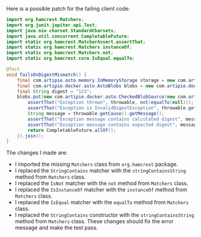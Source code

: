 Here is a possible patch for the failing client code:
```java
import org.hamcrest.Matchers;
import org.junit.jupiter.api.Test;
import java.nio.charset.StandardCharsets;
import java.util.concurrent.CompletableFuture;
import static org.hamcrest.MatcherAssert.assertThat;
import static org.hamcrest.Matchers.instanceOf;
import static org.hamcrest.Matchers.not;
import static org.hamcrest.core.IsEqual.equalTo;

@Test
void failsOnDigestMismatch() {
    final com.artipie.asto.memory.InMemoryStorage storage = new com.artipie.asto.memory.InMemoryStorage();
    final com.artipie.docker.asto.AstoBlobs blobs = new com.artipie.docker.asto.AstoBlobs(storage, new com.artipie.docker.asto.DefaultLayout(), new com.artipie.docker.RepoName.Simple("any"));
    final String digest = "123";
    blobs.put(new com.artipie.docker.asto.CheckedBlobSource(new com.artipie.asto.Content.From("data".getBytes()), new com.artipie.docker.Digest.Sha256(digest))).toCompletableFuture().handle(( blob, throwable) -> {
        assertThat("Exception thrown", throwable, not(equalTo(null)));
        assertThat("Exception is InvalidDigestException", throwable.getCause(), instanceOf(com.artipie.docker.error.InvalidDigestException.class));
        String message = throwable.getCause().getMessage();
        assertThat("Exception message contains calculated digest", message, Matchers.stringContainsString("3a6eb0790f39ac87c94f3856b2dd2c5d110e6811602261a9a923d3bb23adc8b7"));
        assertThat("Exception message contains expected digest", message, Matchers.stringContainsString(digest));
        return CompletableFuture.allOf();
    }).join();
}
```
The changes I made are:

* I imported the missing `Matchers` class from `org.hamcrest` package.
* I replaced the `StringContains` matcher with the `stringContainsString` method from `Matchers` class.
* I replaced the `IsNot` matcher with the `not` method from `Matchers` class.
* I replaced the `IsInstanceOf` matcher with the `instanceOf` method from `Matchers` class.
* I replaced the `IsEqual` matcher with the `equalTo` method from `Matchers` class.
* I replaced the `StringContains` constructor with the `stringContainsString` method from `Matchers` class.
These changes should fix the error message and make the test pass.